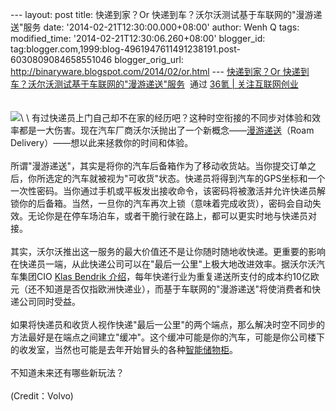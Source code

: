 --- layout: post title: 快递到家？Or
快递到车？沃尔沃测试基于车联网的"漫游递送"服务 date:
'2014-02-21T12:30:00.000+08:00' author: Wenh Q tags: modified\_time:
'2014-02-21T12:30:06.260+08:00' blogger\_id:
tag:blogger.com,1999:blog-4961947611491238191.post-6030809084658551046
blogger\_orig\_url: http://binaryware.blogspot.com/2014/02/or.html ---
[快递到家？Or
快递到车？沃尔沃测试基于车联网的"漫游递送"服务](http://www.36kr.com/p/209846.html)  通过
[36氪 | 关注互联网创业](http://www.36kr.com/)\
\
\
![](https://images-blogger-opensocial.googleusercontent.com/gadgets/proxy?url=http%3A%2F%2Fa.36krcnd.com%2Fphoto%2F2014%2Ff87f179686e3c45ff2ac57d334301e86.jpg&container=blogger&gadget=a&rewriteMime=image%2F*)\
\
有过快递员上门自己却不在家的经历吧？这种时空衔接的不同步对体验和效率都是一大伤害。现在汽车厂商沃尔沃抛出了一个新概念——[漫游递送](http://www.engadget.com/2014/02/20/volvos-roam-delivery/)（Roam
Delivery）——想以此来拯救你的时间和体验。\
\
所谓"漫游递送"，其实是将你的汽车后备箱作为了移动收货站。当你提交订单之后，你所选定的汽车就被视为"可收货"状态。快递员将得到汽车的GPS坐标和一个一次性密码。当你通过手机或平板发出接收命令，该密码将被激活并允许快递员解锁你的后备箱。当然，一旦你的汽车再次上锁（意味着完成收货），密码会自动失效。无论你是在停车场泊车，或者干脆行驶在路上，都可以更实时地与快递员对接。\
\
其实，沃尔沃推出这一服务的最大价值还不是让你随时随地收快递。更重要的影响在快递员一端，从此快递公司可以在"最后一公里"上极大地改进效率。据沃尔沃汽车集团CIO
[Klas Bendrik
介绍](http://www.multivu.com/mnr/65010-volvo-pilots-roam-delivery-service)，每年快递行业为重复递送所支付的成本约10亿欧元（还不知道是否仅指欧洲快递业），而基于车联网的"漫游递送"将使消费者和快递公司同时受益。\
\
如果将快递员和收货人视作快递"最后一公里"的两个端点，那么解决时空不同步的方法最好是在端点之间建立"缓冲"。这个缓冲可能是你的汽车，可能是你公司楼下的收发室，当然也可能是去年开始冒头的各种[智能储物柜](http://www.36kr.com/p/205140.html)。\
\
不知道未来还有哪些新玩法？\
\
(Credit：Volvo)
